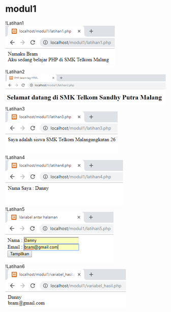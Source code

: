 # modul1
!Latihan1 <br>
![al text](https://github.com/DannyBramantyo9/modul1/blob/master/1.png)
<br>
!Latihan2 <br>
![al text](https://github.com/DannyBramantyo9/modul1/blob/master/2.png)
<br>
!Latihan3 <br>
![al text](https://github.com/DannyBramantyo9/modul1/blob/master/3.png)
<br>
!Latihan4 <br>
![al text](https://github.com/DannyBramantyo9/modul1/blob/master/4.png)
<br>
!Latihan5 <br>
![al text](https://github.com/DannyBramantyo9/modul1/blob/master/5.png)
<br>
!Latihan6 <br>
![al text](https://github.com/DannyBramantyo9/modul1/blob/master/6.png)
<br>
